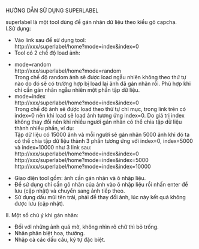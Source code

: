 HƯỚNG DẪN SỬ DỤNG SUPERLABEL  
  
superlabel là một tool dùng để gán nhãn dữ liệu theo kiểu gõ capcha.  
I.Sử dụng:  
- Vào link sau để sử dụng tool:  
http://xxx/superlabel/home?mode=index&index=0  
- Tool có 2 chế độ load ảnh:  
+ mode=random  
http://xxx/superlabel/home?mode=random  
Trong chế độ random ảnh sẽ được load ngẫu nhiên không theo thứ tự nào do đó sẽ có trường hợp bị load lại ảnh đã gán nhãn rồi. Phù hợp khi chỉ cần gán nhãn ngẫu nhiên một phần tập dữ liệu.  
+ mode=index  
http://xxx/superlabel/home?mode=index&index=0  
Trong chế độ ảnh sẽ được load theo thứ tự chỉ mục, trong link trên có index=0 nên khi load sẽ load ảnh tương ứng index=0. Do giá trị index không thay đổi nên khi nhiều người gán nhãn có thể chia tập dữ liệu thành nhiều phần, ví dụ:  
Tập dữ liệu có 15000 ảnh và mỗi người sẽ gán nhãn 5000 ảnh khi đó ta có thể chia tập dữ liệu thành 3 phần tương ứng với index=0, index=5000 và index=10000 như 3 link sau:  
http://xxx/superlabel/home?mode=index&index=0  
http://xxx/superlabel/home?mode=index&index=5000  
http://xxx/superlabel/home?mode=index&index=10000  
- Giao diện tool gồm: ảnh cần gán nhãn và ô nhập liệu.  
- Để sử dụng chỉ cần gõ nhãn của ảnh vào ô nhập liệu rồi nhấn enter để lưu (cập nhật) và chuyển sang ảnh tiếp theo.  
- Sử dụng dấu mũi tên trái, phải để thay đổi ảnh, lúc này kết quả không được lưu (cập nhật).  
  
II. Một số chú ý khi gán nhãn:  
- Đối với những ảnh quá mờ, không nhìn rõ chữ thì bỏ trống.  
- Nhãn phân biệt hoa, thường.  
- Nhập cả các dấu câu, ký tự đặc biệt.
